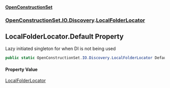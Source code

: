 #### [OpenConstructionSet](index.md 'index')
### [OpenConstructionSet.IO.Discovery](index.md#OpenConstructionSet_IO_Discovery 'OpenConstructionSet.IO.Discovery').[LocalFolderLocator](rPXbOqKGJHUGKeNPKtAAmA.md 'OpenConstructionSet.IO.Discovery.LocalFolderLocator')
## LocalFolderLocator.Default Property
Lazy initiated singleton for when DI is not being used  
```csharp
public static OpenConstructionSet.IO.Discovery.LocalFolderLocator Default { get; }
```
#### Property Value
[LocalFolderLocator](rPXbOqKGJHUGKeNPKtAAmA.md 'OpenConstructionSet.IO.Discovery.LocalFolderLocator')
